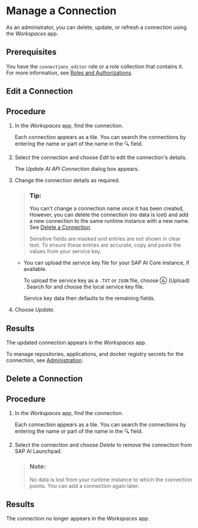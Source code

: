 <!-- loio555c83b997db49ae9f3c302b60bf4062 -->

<link rel="stylesheet" type="text/css" href="css/sap-icons.css"/>

# Manage a Connection

As an administrator, you can delete, update, or refresh a connection using the *Workspaces* app.



<a name="loio555c83b997db49ae9f3c302b60bf4062__prereq_jxh_cq2_rpb"/>

## Prerequisites

You have the `connections_editor` role or a role collection that contains it. For more information, see [Roles and Authorizations](roles-and-authorizations-4ef8499.md).

<a name="loio79c1de643cd5478194cae46505e84026"/>

<!-- loio79c1de643cd5478194cae46505e84026 -->

## Edit a Connection



<a name="loio79c1de643cd5478194cae46505e84026__steps_rcz_gp4_rrb"/>

## Procedure

1.  In the *Workspaces* app, find the connection.

    Each connection appears as a tile. You can search the connections by entering the name or part of the name in the :mag: field.

2.  Select the connection and choose *Edit* to edit the connection's details.

    The *Update AI API Connection* dialog box appears.

3.  Change the connection details as required.

    > ### Tip:  
    > You can't change a connection name once it has been created, However, you can delete the connection \(no data is lost\) and add a new connection to the same runtime instance with a new name. See [Delete a Connection](manage-a-connection-555c83b.md#loiofc28f574020a466e8b03b8805055eb79).
    > 
    > Sensitive fields are masked and entries are not shown in clear text. To ensure these entries are accurate, copy and paste the values from your service key.

    -   You can upload the service key file for your SAP AI Core instance, if available.

        To upload the service key as a `.TXT` or `JSON` file, choose <span class="SAP-icons"></span> \(Upload\) . Search for and choose the local service key file.

        Service key data then defaults to the remaining fields.


4.  Choose *Update*.




<a name="loio79c1de643cd5478194cae46505e84026__result_hyt_gwm_5nb"/>

## Results

The updated connection appears in the *Workspaces* app.

To manage repositories, applications, and docker registry secrets for the connection, see [Administration](administration-cb4dd1e.md).

<a name="loiofc28f574020a466e8b03b8805055eb79"/>

<!-- loiofc28f574020a466e8b03b8805055eb79 -->

## Delete a Connection



<a name="loiofc28f574020a466e8b03b8805055eb79__steps_ty2_5p4_rrb"/>

## Procedure

1.  In the *Workspaces* app, find the connection.

    Each connection appears as a tile. You can search the connections by entering the name or part of the name in the :mag: field.

2.  Select the connection and choose *Delete* to remove the connection from SAP AI Launchpad.

    > ### Note:  
    > No data is lost from your runtime instance to which the connection points. You can add a connection again later.




<a name="loiofc28f574020a466e8b03b8805055eb79__result_hyt_gwm_5nb"/>

## Results

The connection no longer appears in the *Workspaces* app.

